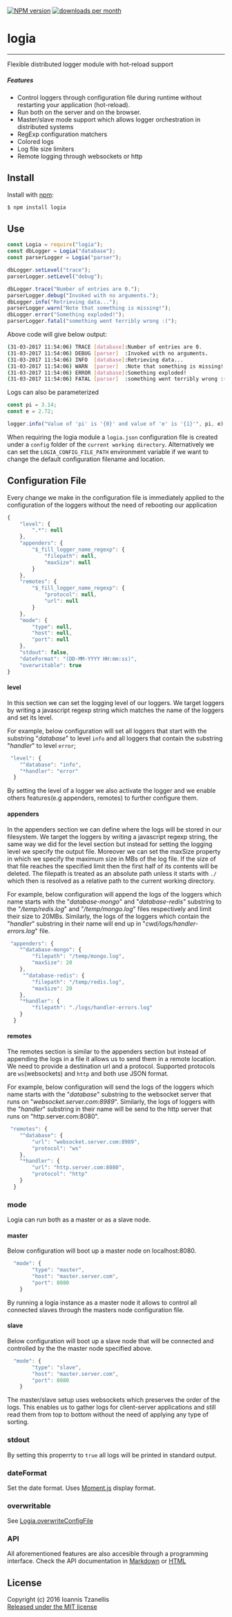 [![NPM version](http://img.shields.io/npm/v/logia.svg)](https://www.npmjs.org/package/logia)
[![downloads per month](http://img.shields.io/npm/dm/logia.svg)](https://www.npmjs.org/package/logia)
# logia
-----------
Flexible distributed logger module with hot-reload support

##### Features
* Control loggers through configuration file during runtime without restarting your application (hot-reload).
* Run both on the server and on the browser.
* Master/slave mode support which allows logger orchestration in distributed systems
* RegExp configuration matchers
* Colored logs
* Log file size limiters
* Remote logging through websockets or http

## Install
 Install with [npm](npmjs.org):
```bash
$ npm install logia
```
## Use
```javascript
const Logia = require("logia");
const dbLogger = Logia("database");
const parserLogger = Logia("parser");

dbLogger.setLevel("trace");
parserLogger.setLevel("debug");

dbLogger.trace("Number of entries are 0.");
parserLogger.debug("Invoked with no arguments.");
dbLogger.info("Retrieving data...");
parserLogger.warn("Note that something is missing!");
dbLogger.error("Something exploded!");
parserLogger.fatal("something went terribly wrong :(");

```
Above code will give below output:
```bash
(31-03-2017 11:54:06) TRACE [database]:Number of entries are 0.
(31-03-2017 11:54:06) DEBUG [parser]  :Invoked with no arguments.
(31-03-2017 11:54:06) INFO  [database]:Retrieving data...
(31-03-2017 11:54:06) WARN  [parser]  :Note that something is missing!
(31-03-2017 11:54:06) ERROR [database]:Something exploded!
(31-03-2017 11:54:06) FATAL [parser]  :something went terribly wrong :(
```

Logs can also be parameterized
```javascript
const pi = 3.14;
const e = 2.72;

logger.info("Value of 'pi' is '{0}' and value of 'e' is '{1}'", pi, e);
```

When requiring the logia module a ```logia.json``` configuration file is created under a ```config``` folder of the ```current working directory```.
Alternatively we can set the ```LOGIA_CONFIG_FILE_PATH``` environment variable if we want to change the default configuration filename and location.

## Configuration File
Every change we make in the configuration file is immediately applied to the configuration of the loggers without the need of rebooting our application


```javascript
{
    "level": {
        ".*": null
    },
    "appenders": {
        "$_fill_logger_name_regexp": {
            "filepath": null,
            "maxSize": null
        }
    },
    "remotes": {
        "$_fill_logger_name_regexp": {
            "protocol": null,
            "url": null
        }
    },
    "mode": {
        "type": null,
        "host": null,
        "port": null
    },
    "stdout": false,
    "dateFormat": "(DD-MM-YYYY HH:mm:ss)",
    "overwritable": true
}
```

#### level
In this section we can set the logging level of our loggers. We target loggers by writing a javascript regexp string which matches the name of the loggers and set its level.

For example, below configuration will set all loggers that start with the substring "_database_" to level ```info``` and all loggers that contain the substring "_handler_" to level ```error```;

```javascript
 "level": {
    "^database": "info",
    "*handler": "error"
  }
```

By setting the level of a logger we also activate the logger and we enable others features(e.g appenders, remotes) to further configure them.

#### appenders
In the appenders section we can define where the logs will be stored in our filesystem. We target the loggers by writing a javascript regexp string, the same way we did for the level section but instead for setting the logging level we specify the output file. Moreover we can set the maxSize property in which we specify the maximum size in MBs of the log file. If the size of that file reaches the specified limit then the first half of its contents will be deleted. The filepath is treated as an absolute path unless it starts with ```./``` which then is resolved as a relative path to the current working directory.

For example, below configuration will append the logs of the loggers which name starts with the "_database-mongo_" and "_database-redis_" substring to the "_/temp/redis.log_" and "_/temp/mongo.log_" files respectively and limit their size to 20MBs. Similarly, the logs of the loggers which contain the "_handler_" substring in their name will end up in "_cwd/logs/handler-errors.log_" file.

```javascript
 "appenders": {
    "^database-mongo": {
        "filepath": "/temp/mongo.log",
        "maxSize": 20
    },
     "^database-redis": {
        "filepath": "/temp/redis.log",
        "maxSize": 20
    },
    "*handler": {
        "filepath": "./logs/handler-errors.log"
    }
  }
```

#### remotes
The remotes section is similar to the appenders section but instead of appending the logs in a file it allows us to send them in a remote location. We need to provide a destination url and a protocol. Supported protocols are ```ws```(websockets) and ```http``` and both use JSON format.

For example, below configuration will send the logs of the loggers which name starts with the "_database_" substring to the websocket server that runs on "_websocket.server.com:8989_". Similarly, the logs of loggers with the "_handler_" substring in their name will be send to the http server that runs on "http.server.com:8080".

```javascript
 "remotes": {
    "^database": {
        "url": "websocket.server.com:8989",
        "protocol": "ws"
    },
    "*handler": {
        "url": "http.server.com:8080",
        "protocol": "http"
    }
  }
```

### mode
Logia can run both as a master or as a slave node.

#### master
Below configuration will boot up a master node on localhost:8080.
```javascript
  "mode": {
        "type": "master",
        "host": "master.server.com",
        "port": 8080
    }
```
By running a logia instance as a master node it allows to control all connected slaves through the masters node configuration file.

#### slave
Below configuration will boot up a slave node that will be connected and controlled by the the master node specified above.
```javascript
  "mode": {
        "type": "slave",
        "host": "master.server.com",
        "port": 8080
    }
```
The master/slave setup uses websockets which preserves the order of the logs. This enables us to gather logs for client-server applications and still read them from top to bottom without the need of applying any type of sorting.

### stdout
By setting this properrty to ```true``` all logs will be printed in standard output.

### dateFormat
Set the date format. Uses [Moment.js](https://momentjs.com/docs/#/displaying/) display format.

### overwritable
See [Logia.overwriteConfigFile](https://htmlpreview.github.io/?https://github.com/jahnestacado/logia/blob/master/docs/api.html/index.html#LogiaoverwriteConfigFile)

### API
All aforementioned features are also accesible through a programming interface.
Check the API documentation in [Markdown](docs/api.md) or [HTML](https://htmlpreview.github.io/?https://github.com/jahnestacado/logia/blob/master/docs/api.html/index.html)


## License
Copyright (c) 2016 Ioannis Tzanellis<br>
[Released under the MIT license](https://github.com/jahnestacado/chunk2json/blob/master/LICENSE)
